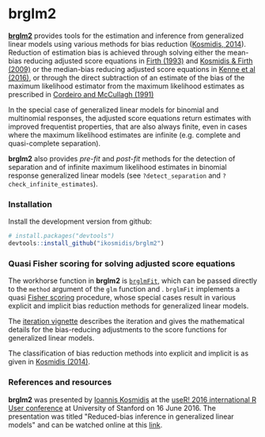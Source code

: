 brglm2
======

[**brglm2**](https://github.com/ikosmidis/brglm2) provides tools for the estimation and inference from generalized linear models using various methods for bias reduction ([Kosmidis, 2014](https://doi.org/10.1002/wics.1296)). Reduction of estimation bias is achieved through solving either the mean-bias reducing adjusted score equations in [Firth (1993)](https://doi.org/10.1093/biomet/80.1.27) and [Kosmidis & Firth (2009)](https://doi.org/10.1093/biomet/asp055) or the median-bias reducing adjusted score equations in [Kenne et al (2016)](https://arxiv.org/abs/1604.04768), or through the direct subtraction of an estimate of the bias of the maximum likelihood estimator from the maximum likelihood estimates as prescribed in [Cordeiro and McCullagh (1991)](http://www.jstor.org/stable/2345592)

In the special case of generalized linear models for binomial and multinomial responses, the adjusted score equations return estimates with improved frequentist properties, that are also always finite, even in cases where the maximum likelihood estimates are infinite (e.g. complete and quasi-complete separation).

**brglm2** also provides *pre-fit* and *post-fit* methods for the detection of separation and of infinite maximum likelihood estimates in binomial response generalized linear models (see `?detect_separation` and `?check_infinite_estimates`).

### Installation

Install the development version from github:

``` r
# install.packages("devtools")
devtools::install_github("ikosmidis/brglm2")
```

### Quasi Fisher scoring for solving adjusted score equations

The workhorse function in **brglm2** is [`brglmFit`](https://github.com/ikosmidis/brglm2/blob/master/R/brglmFit.R), which can be passed directly to the `method` argument of the `glm` function and . `brglmFit` implements a quasi
[Fisher scoring](https://en.wikipedia.org/wiki/Scoring_algorithm)
procedure, whose special cases result in various explicit and implicit
bias reduction methods for generalized linear models.

The [iteration vignette](https://github.com/ikosmidis/brglm2/blob/master/vignettes/iteration.pdf) describes the iteration and gives the mathematical details for the bias-reducing adjustments to the score functions for generalized linear models.

The classification of bias reduction methods into explicit and implicit is
as given in [Kosmidis (2014)](https://doi.org/10.1002/wics.1296).

### References and resources

**brglm2** was presented by [Ioannis Kosmidis](https://www.ucl.ac.uk/~ucakiko/) at the [useR! 2016 international R User conference](http://user2016.org) at University of Stanford on 16 June 2016. The presentation was titled "Reduced-bias inference in generalized linear models" and can be watched online at this [link](https://channel9.msdn.com/Events/useR-international-R-User-conference/useR2016/brglm-Reduced-bias-inference-in-generalized-linear-models).
